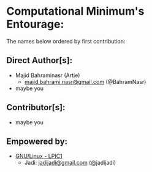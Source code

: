 # **Computational Minimum's Entourage:**
The names below ordered by first contribution:

## Direct Author[s]:
- Majid Bahraminasr (Artie)
   + <majid.bahrami.nasr@gmail.com> (@BahramNasr)
- maybe you

## Contributor[s]:
- maybe you

## Empowered by:
  - [GNU/Linux - LPIC1](https://jadi.gitbooks.io/lpic1/content/)
	+ Jadi: <jadijadi@gmail.com> (@jadijadi)
